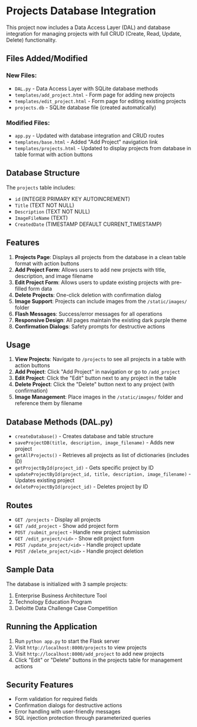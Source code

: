 # Projects Database Integration

This project now includes a Data Access Layer (DAL) and database integration for managing projects with full CRUD (Create, Read, Update, Delete) functionality.

## Files Added/Modified

### New Files:
- `DAL.py` - Data Access Layer with SQLite database methods
- `templates/add_project.html` - Form page for adding new projects
- `templates/edit_project.html` - Form page for editing existing projects
- `projects.db` - SQLite database file (created automatically)

### Modified Files:
- `app.py` - Updated with database integration and CRUD routes
- `templates/base.html` - Added "Add Project" navigation link
- `templates/projects.html` - Updated to display projects from database in table format with action buttons

## Database Structure

The `projects` table includes:
- `id` (INTEGER PRIMARY KEY AUTOINCREMENT)
- `Title` (TEXT NOT NULL)
- `Description` (TEXT NOT NULL)
- `ImageFileName` (TEXT)
- `CreatedDate` (TIMESTAMP DEFAULT CURRENT_TIMESTAMP)

## Features

1. **Projects Page**: Displays all projects from the database in a clean table format with action buttons
2. **Add Project Form**: Allows users to add new projects with title, description, and image filename
3. **Edit Project Form**: Allows users to update existing projects with pre-filled form data
4. **Delete Projects**: One-click deletion with confirmation dialog
5. **Image Support**: Projects can include images from the `/static/images/` folder
6. **Flash Messages**: Success/error messages for all operations
7. **Responsive Design**: All pages maintain the existing dark purple theme
8. **Confirmation Dialogs**: Safety prompts for destructive actions

## Usage

1. **View Projects**: Navigate to `/projects` to see all projects in a table with action buttons
2. **Add Project**: Click "Add Project" in navigation or go to `/add_project`
3. **Edit Project**: Click the "Edit" button next to any project in the table
4. **Delete Project**: Click the "Delete" button next to any project (with confirmation)
5. **Image Management**: Place images in the `/static/images/` folder and reference them by filename

## Database Methods (DAL.py)

- `createDatabase()` - Creates database and table structure
- `saveProjectDB(title, description, image_filename)` - Adds new project
- `getAllProjects()` - Retrieves all projects as list of dictionaries (includes ID)
- `getProjectById(project_id)` - Gets specific project by ID
- `updateProjectById(project_id, title, description, image_filename)` - Updates existing project
- `deleteProjectById(project_id)` - Deletes project by ID

## Routes

- `GET /projects` - Display all projects
- `GET /add_project` - Show add project form
- `POST /submit_project` - Handle new project submission
- `GET /edit_project/<id>` - Show edit project form
- `POST /update_project/<id>` - Handle project update
- `POST /delete_project/<id>` - Handle project deletion

## Sample Data

The database is initialized with 3 sample projects:
1. Enterprise Business Architecture Tool
2. Technology Education Program  
3. Deloitte Data Challenge Case Competition

## Running the Application

1. Run `python app.py` to start the Flask server
2. Visit `http://localhost:8000/projects` to view projects
3. Visit `http://localhost:8000/add_project` to add new projects
4. Click "Edit" or "Delete" buttons in the projects table for management actions

## Security Features

- Form validation for required fields
- Confirmation dialogs for destructive actions
- Error handling with user-friendly messages
- SQL injection protection through parameterized queries
